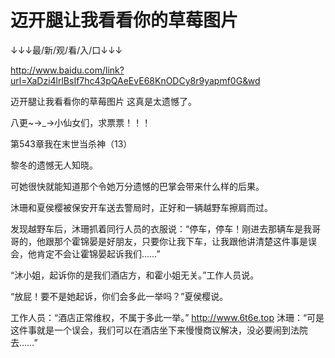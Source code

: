 # 迈开腿让我看看你的草莓图片

↓↓↓最/新/观/看/入/口↓↓↓

http://www.baidu.com/link?url=XaDzi4lrlBsIf7hc43pQAeEvE68KnODCy8r9yapmf0G&wd

迈开腿让我看看你的草莓图片
这真是太遗憾了。

八更~→_→小仙女们，求票票！！！

第543章我在末世当杀神（13）

黎冬的遗憾无人知晓。

可她很快就能知道那个令她万分遗憾的巴掌会带来什么样的后果。

沐珊和夏侯樱被保安开车送去警局时，正好和一辆越野车擦肩而过。

发现越野车后，沐珊抓着同行人员的衣服说：“停车，停车！刚进去那辆车是我哥哥的，他跟那个霍锦晏是好朋友，只要你让我下车，让我跟他讲清楚这件事是误会，他肯定不会让霍锦晏起诉我们……”

“沐小姐，起诉你的是我们酒店方，和霍小姐无关。”工作人员说。

“放屁！要不是她起诉，你们会多此一举吗？”夏侯樱说。

工作人员：“酒店正常维权，不属于多此一举。”
http://www.6t6e.top
沐珊：“可是这件事就是一个误会，我们可以在酒店坐下来慢慢商议解决，没必要闹到法院去……”

